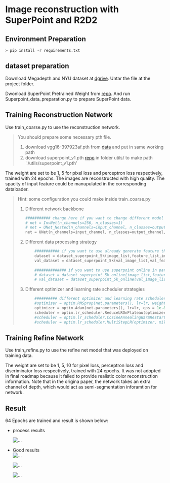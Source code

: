 # Image reconstruction with SuperPoint and R2D2


## Environment Preparation 

``` 
> pip install -r requirements.txt

```
## dataset preparation 
Download Megadepth and NYU dataset at [dgrive](https://drive.google.com/file/d/1StpUiEauckZcxHZeBzoq6L2K7pcB9v3E/view?usp=drive_open). Untar the file at the project folder.

Dwonload SuperPoint Pretrained Weight from [repo](https://github.com/magicleap/SuperPointPretrainedNetwork.git). And run Superpoint_data_preparation.py to prepare SuperPoint data.

## Training Reconstruction Network
Use train_coarse.py to use the reconstruction network.

> You should prepare some necessary pth file.
>
> 1. download vgg16-397923af.pth from [data](https://drive.google.com/drive/folders/17WY-RxN3G3uLBclI_wvftXMQZWIwd6q8?usp=sharing) and put in same working path
> 2. download  superpoint_v1.pth [repo](https://github.com/magicleap/SuperPointPretrainedNetwork.git) in folder utils/ to make path './utils/superpoint_v1.pth'

The weight are set to be 1, 5 for pixel loss and perceptron loss respectively, trained with 24 epochs. The images are reconstructed with high quality. The spacity of input feature could be manupulated in the corresponding dataloader.

> Hint: some configuration you could make inside train_coarse.py
>
> 1. Different network backbone
>
>    ```python
>    ########### change here if you want to change different model ##############
>    # net = InvNet(n_channels=256, n_classes=1)    
>    # net = UNet_Nested(n_channels=input_channel, n_classes=output_channel)
>    net = UNet(n_channels=input_channel, n_classes=output_channel, bilinear=True)
>    ```
>
> 2. Different data processing strategy
>
>    ```python
>        ########### if you want to use already generate feature then use offline below ##############
>        dataset = dataset_superpoint_5k(image_list,feature_list,img_scale, crop_size, max_points)
>        val_dataset = dataset_superpoint_5k(val_image_list,val_feature_list,img_scale, crop_size, max_points)
>        
>        ############## if you want to use superpoint online in parallel to process with data ##############
>        # dataset = dataset_superpoint_5k_online(image_list,feature_list,img_scale, pct_3D_points, crop_size, max_points)  
>        # val_dataset = dataset_superpoint_5k_online(val_image_list,val_feature_list,img_scale, pct_3D_points, crop_size, max_points)
>    ```
>
> 3. Different optimizer and learning rate scheduler strategies
>
>    ```python
>        ########## different optimizer and learning rate scheduler strategy ##############
>        #optimizer = optim.RMSprop(net.parameters(), lr=lr, weight_decay=1e-8, momentum=0.9)
>        optimizer = optim.Adam(net.parameters(), lr=lr, eps = 1e-8)
>        scheduler = optim.lr_scheduler.ReduceLROnPlateau(optimizer, 'min', patience=2)
>        #scheduler = optim.lr_scheduler.CosineAnnealingWarmRestarts(optimizer, T_0=5, T_mult=1) pytorch 1.01
>        #scheduler = optim.lr_scheduler.MultiStepLR(optimizer, milestones=[5,12,16], gamma=0.1)
>    ```
>
>    

## Training Refine Network

Use train_refine.py to use the refine net model that was deployed on training data.

The weight are set to be 1, 5, 10 for pixel loss, perceptron loss and discriminator loss respectively, trained with 24 epochs. It was not adopted in final roadmap because it failed to provide realistic color reconstruction information. Note that in the origina paper, the network takes an extra channel of depth, which would act as semi-segmentation inforamtion for network. 



## Result

64 Epochs are trained and result is shown below:

- process results

  ![...](https://github.com/AlexanderNevada/3dv_pytorch/blob/main/readme_image/process_result.png)  

* Good results  
  ![...](https://github.com/AlexanderNevada/3dv_pytorch/blob/main/readme_image/indoor_reconstruction.png)  

  ![...](https://github.com/AlexanderNevada/3dv_pytorch/blob/main/readme_image/face_reconstruction.png)  

  ![...](https://github.com/AlexanderNevada/3dv_pytorch/blob/main/readme_image/text_reconstruction.png)

  

